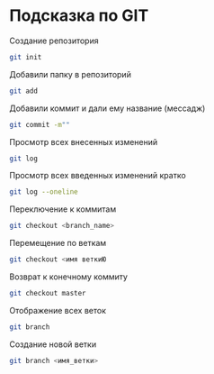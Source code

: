 # Подсказка по GIT

Создание репозитория
```sh
git init
```

Добавили папку в репозиторий
```sh
git add
```

Добавили коммит и дали ему название (мессадж)
```sh
git commit -m""
```

Просмотр всех внесенных изменений
```sh
git log
```

Просмотр всех введенных изменений кратко
```sh
git log --oneline
```

Переключение к коммитам
```sh
git checkout <branch_name>
```
Перемещение по веткам
```sh
git checkout <имя веткиЮ
```

Возврат к конечному коммиту
```sh
git checkout master
```

Отображение всех веток
```sh
git branch
```

Создание новой ветки
```sh
git branch <имя_ветки>
```